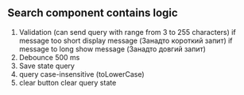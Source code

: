 ## Search component contains logic

1. Validation (can send query with range from 3 to 255 characters) if message too short display
   message (Занадто короткий запит) if message to long show message (Занадто довгий запит)
2. Debounce 500 ms
3. Save state query
4. query case-insensitive (toLowerCase)
5. clear button clear query state
